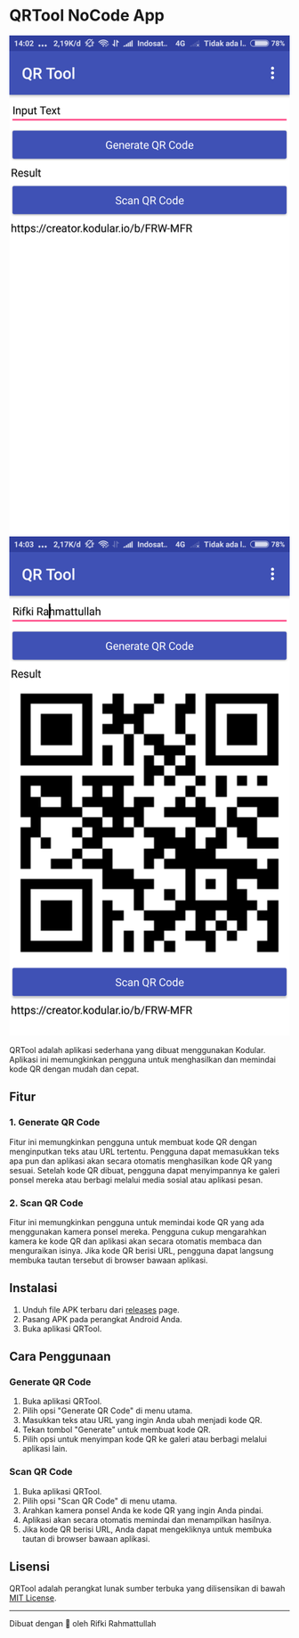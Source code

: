 # QRTool NoCode App

![QRTool App Fitur1](/assets/image1.png)
![QRTool App Fitur2](/assets/image2.png)

QRTool adalah aplikasi sederhana yang dibuat menggunakan Kodular. Aplikasi ini memungkinkan pengguna untuk menghasilkan dan memindai kode QR dengan mudah dan cepat.

## Fitur

### 1. Generate QR Code

Fitur ini memungkinkan pengguna untuk membuat kode QR dengan menginputkan teks atau URL tertentu. Pengguna dapat memasukkan teks apa pun dan aplikasi akan secara otomatis menghasilkan kode QR yang sesuai. Setelah kode QR dibuat, pengguna dapat menyimpannya ke galeri ponsel mereka atau berbagi melalui media sosial atau aplikasi pesan.

### 2. Scan QR Code

Fitur ini memungkinkan pengguna untuk memindai kode QR yang ada menggunakan kamera ponsel mereka. Pengguna cukup mengarahkan kamera ke kode QR dan aplikasi akan secara otomatis membaca dan menguraikan isinya. Jika kode QR berisi URL, pengguna dapat langsung membuka tautan tersebut di browser bawaan aplikasi.

## Instalasi

1. Unduh file APK terbaru dari [releases](https://github.com/Rahmattullah13/QRTool-NoCode-App/releases) page.
2. Pasang APK pada perangkat Android Anda.
3. Buka aplikasi QRTool.

## Cara Penggunaan

### Generate QR Code

1. Buka aplikasi QRTool.
2. Pilih opsi "Generate QR Code" di menu utama.
3. Masukkan teks atau URL yang ingin Anda ubah menjadi kode QR.
4. Tekan tombol "Generate" untuk membuat kode QR.
5. Pilih opsi untuk menyimpan kode QR ke galeri atau berbagi melalui aplikasi lain.

### Scan QR Code

1. Buka aplikasi QRTool.
2. Pilih opsi "Scan QR Code" di menu utama.
3. Arahkan kamera ponsel Anda ke kode QR yang ingin Anda pindai.
4. Aplikasi akan secara otomatis memindai dan menampilkan hasilnya.
5. Jika kode QR berisi URL, Anda dapat mengekliknya untuk membuka tautan di browser bawaan aplikasi.

## Lisensi

QRTool adalah perangkat lunak sumber terbuka yang dilisensikan di bawah [MIT License](https://opensource.org/licenses/MIT).

---
Dibuat dengan 💙 oleh Rifki Rahmattullah

